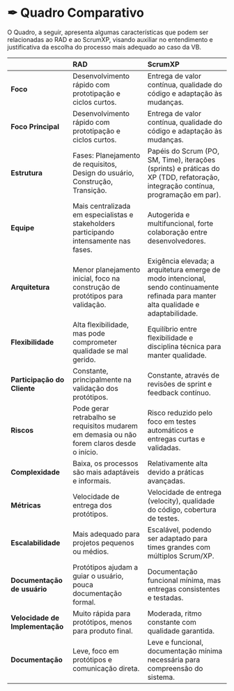 # ✒ Quadro Comparativo

O Quadro, a seguir, apresenta algumas características que podem ser relacionadas ao RAD e ao ScrumXP, visando auxiliar no entendimento e justificativa da escolha do processo mais adequado ao caso da VB.

| | RAD | ScrumXP |
| :--- | :--- | :--- |
| **Foco** | Desenvolvimento rápido com prototipação e ciclos curtos. | Entrega de valor contínua, qualidade do código e adaptação às mudanças. |
| **Foco Principal** | Desenvolvimento rápido com prototipação e ciclos curtos. | Entrega de valor contínua, qualidade do código e adaptação às mudanças. |
| **Estrutura** | Fases: Planejamento de requisitos, Design do usuário, Construção, Transição. | Papéis do Scrum (PO, SM, Time), iterações (sprints) e práticas do XP (TDD, refatoração, integração contínua, programação em par). |
| **Equipe** | Mais centralizada em especialistas e stakeholders participando intensamente nas fases. | Autogerida e multifuncional, forte colaboração entre desenvolvedores. |
| **Arquitetura** | Menor planejamento inicial, foco na construção de protótipos para validação. | Exigência elevada; a arquitetura emerge de modo intencional, sendo continuamente refinada para manter alta qualidade e adaptabilidade. |
| **Flexibilidade** | Alta flexibilidade, mas pode comprometer qualidade se mal gerido. | Equilíbrio entre flexibilidade e disciplina técnica para manter qualidade. |
| **Participação do Cliente** | Constante, principalmente na validação dos protótipos. | Constante, através de revisões de sprint e feedback contínuo. |
| **Riscos** | Pode gerar retrabalho se requisitos mudarem em demasia ou não forem claros desde o início. | Risco reduzido pelo foco em testes automáticos e entregas curtas e validadas. |
| **Complexidade** | Baixa, os processos são mais adaptáveis e informais. | Relativamente alta devido a práticas avançadas. |
| **Métricas** | Velocidade de entrega dos protótipos. | Velocidade de entrega (velocity), qualidade do código, cobertura de testes. |
| **Escalabilidade** | Mais adequado para projetos pequenos ou médios. | Escalável, podendo ser adaptado para times grandes com múltiplos Scrum/XP. |
| **Documentação de usuário** | Protótipos ajudam a guiar o usuário, pouca documentação formal. | Documentação funcional mínima, mas entregas consistentes e testadas. |
| **Velocidade de Implementação** | Muito rápida para protótipos, menos para produto final. | Moderada, ritmo constante com qualidade garantida. |
| **Documentação** | Leve, foco em protótipos e comunicação direta. | Leve e funcional, documentação mínima necessária para compreensão do sistema. |
